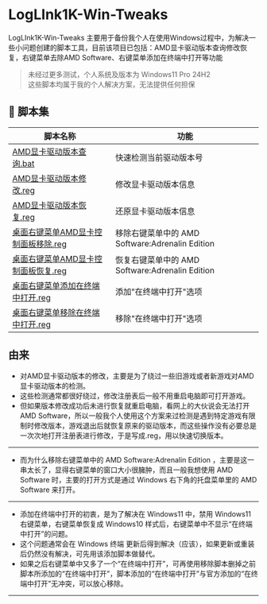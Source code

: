 # LogLInk1K-Win-Tweaks
LogLInk1K-Win-Tweaks 主要用于备份我个人在使用Windows过程中，为解决一些小问题创建的脚本工具，目前该项目已包括：AMD显卡驱动版本查询修改恢复，右键菜单去除AMD Software、右键菜单添加在终端中打开等功能

> 未经过更多测试，个人系统及版本为 Windows11 Pro 24H2<br>这些脚本均属于我的个人解决方案，无法提供任何担保

## 🔧 脚本集

| 脚本名称 | 功能 |
|----------|------|
| [AMD显卡驱动版本查询.bat](/AMD_Tools/AMD显卡驱动版本查询.bat) | 快速检测当前驱动版本号 | 无需打开注册表，即可验证对驱动版本的修改是否生效 |
| [AMD显卡驱动版本修改.reg](/AMD_Tools/AMD显卡驱动版本修改.reg) | 修改显卡驱动版本信息 | 绕过旧游戏，以及新游戏的驱动版本检测 |
| [AMD显卡驱动版本恢复.reg](/AMD_Tools/AMD显卡驱动版本恢复.reg) | 还原显卡驱动版本信息 | 修复因版本修改导致的兼容问题 |
| [桌面右键菜单AMD显卡控制面板移除.reg](/AMD_Tools/桌面右键菜单AMD显卡控制面板移除.reg) | 移除右键菜单中的 AMD Software:Adrenalin Edition |
| [桌面右键菜单AMD显卡控制面板恢复.reg](/AMD_Tools/桌面右键菜单AMD显卡控制面板恢复.reg) | 恢复右键菜单中的 AMD Software:Adrenalin Edition |
| [桌面右键菜单添加在终端中打开.reg](/Desktop_Tweaks/桌面右键菜单添加在终端中打开.reg) | 添加"在终端中打开"选项 |
| [桌面右键菜单移除在终端中打开.reg](/Desktop_Tweaks/桌面右键菜单移除在终端中打开.reg) | 移除"在终端中打开"选项 |

## 由来

- 对AMD显卡驱动版本的修改，主要是为了绕过一些旧游戏或者新游戏对AMD显卡驱动版本的检测。
- 这些检测通常都很好绕过，修改注册表后一般不用重启电脑即可打开游戏。
- 但如果版本修改成功后未进行恢复就重启电脑，看网上的大伙说会无法打开AMD Software，所以一般我个人使用这个方案来过检测是遇到特定游戏有限制时修改版本，游戏退出后就恢复原来的驱动版本，而这些操作没有必要总是一次次地打开注册表进行修改，于是写成.reg，用以快速切换版本。

---

- 而为什么移除右键菜单中的 AMD Software:Adrenalin Edition ，主要是这一串太长了，显得右键菜单的窗口大小很臃肿，而且一般我想使用 AMD Software 时，主要的打开方式是通过 Windows 右下角的托盘菜单里的 AMD Software 来打开。

---

- 添加在终端中打开的初衷，是为了解决在 Windows11 中，禁用 Windows11 右键菜单，右键菜单恢复成 Windows10 样式后，右键菜单中不显示“在终端中打开”的问题。
- 这个问题通常会在 Windows 终端 更新后得到解决（应该），如果更新或重装后仍然没有解决，可先用该添加脚本做替代。
- 如果之后右键菜单中又多了一个“在终端中打开”，可再使用移除脚本删掉之前脚本所添加的“在终端中打开”，脚本添加的“在终端中打开”与官方添加的“在终端中打开”无冲突，可以放心移除。

---